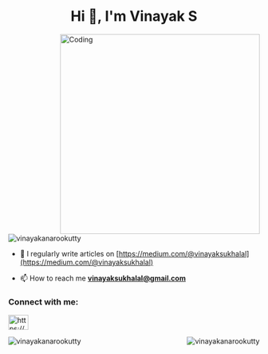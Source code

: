 <h1 align="center">Hi 👋, I'm Vinayak S</h1>
<img align="right" alt="Coding" width="400" src="https://camo.githubusercontent.com/5ddf73ad3a205111cf8c686f687fc216c2946a75005718c8da5b837ad9de78c9/68747470733a2f2f7468756d62732e6766796361742e636f6d2f4576696c4e657874446576696c666973682d736d616c6c2e676966"/>
<p align="left"> <img src="https://komarev.com/ghpvc/?username=vinayakanarookutty&label=Profile%20views&color=0e75b6&style=flat" alt="vinayakanarookutty" /> </p>

- 📝 I regularly write articles on [https://medium.com/@vinayaksukhalal](https://medium.com/@vinayaksukhalal)

- 📫 How to reach me **vinayaksukhalal@gmail.com**

<h3 align="left">Connect with me:</h3>
<p align="left">
<a href="https://linkedin.com/in/https://www.linkedin.com/in/vinayak-s-6b27a3228/" target="blank"><img align="center" src="https://raw.githubusercontent.com/rahuldkjain/github-profile-readme-generator/master/src/images/icons/Social/linked-in-alt.svg" alt="https://www.linkedin.com/in/vinayak-s-6b27a3228/" height="30" width="40" /></a>

</p>



<p><img align="left" src="https://github-readme-stats.vercel.app/api/top-langs?username=vinayakanarookutty&show_icons=true&locale=en&layout=compact" alt="vinayakanarookutty" /></p>


<p><img align="right" src="https://github-readme-streak-stats.herokuapp.com/?user=vinayakanarookutty&" alt="vinayakanarookutty" /></p>
